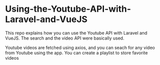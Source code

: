 # Using-the-Youtube-API-with-Laravel-and-VueJS

This repo explains how you can use the Youtube API with Laravel and VueJS. 
The search and the video API were basically used.

Youtube videos are fetched using axios, and you can seach for any video from Youtube using the app.
You can create a playlist to store favorite videos 

